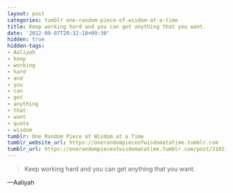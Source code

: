 ```yaml
---
layout: post
categories: tumblr one-random-piece-of-wisdom-at-a-time
title: Keep working hard and you can get anything that you want.
date: '2012-09-07T20:32:18+09:30'
hidden: true
hidden-tags:
- Aaliyah
- keep
- working
- hard
- and
- you
- can
- get
- anything
- that
- want
- quote
- wisdom
tumblr: One Random Piece of Wisdom at a Time
tumblr_website_url: https://onerandompieceofwisdomatatime.tumblr.com
tumblr_url: https://onerandompieceofwisdomatatime.tumblr.com/post/31051541054/keep-working-hard-and-you-can-get-anything-that
---
```

> Keep working hard and you can get anything that you want.

—Aaliyah
